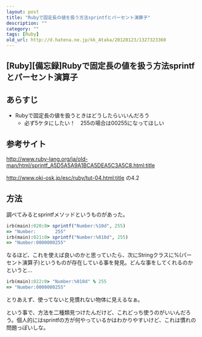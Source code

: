 ```yaml
---
layout: post
title: "Rubyで固定長の値を扱う方法sprintfとパーセント演算子"
description: ""
category: ""
tags: [Ruby]
old_url: http://d.hatena.ne.jp/kk_Ataka/20120123/1327323360
---
```


\[Ruby\]\[備忘録\]Rubyで固定長の値を扱う方法sprintfとパーセント演算子
---------------------------------------------------------------------

あらすじ
--------

-   Rubyで固定長の値を扱うときはどうしたらいいんだろう
    -   必ず5ケタにしたい！　255の場合は00255になってほしい

参考サイト
----------

<http://www.ruby-lang.org/ja/old-man/html/sprintf_A5D5A5A9A1BCA5DEA5C3A5C8.html:title>

<http://www.oki-osk.jp/esc/ruby/tut-04.html:title> の4.2

方法
----

調べてみるとsprintfメソッドというものがあった。

``` ruby
irb(main):020:0> sprintf("Number:%10d", 255)
=> "Number:       255"
irb(main):021:0> sprintf("Number:%010d", 255)
=> "Number:0000000255"
```

なるほど、これを使えば良いのかと思っていたら、次にStringクラスに%(パーセント演算子)というものが存在している事を発見。どんな事をしてくれるのかというと…

``` ruby
irb(main):022:0> "Number:%010d" % 255
=> "Number:0000000255"
```

とりあえず、使ってないと見慣れない物体に見えるなぁ。

という事で、方法を二種類見つけたんだけど、これどっち使うのがいいんだろう。個人的にはsprintfの方が何やっているかはわかりやすいけど、これは慣れの問題っぽいしな。 
